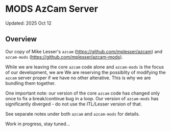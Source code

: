 # MODS AzCam Server

Updated: 2025 Oct 12

## Overview

Our copy of Mike Lesser's `azcam` (https://github.com/mplesser/azcam) and `azcam-mods` (https://github.com/mplesser/azcam-mods).

While we are leaving the core `azcam` code alone and `azcam-mods` is the focus of our development, we are   We are reserving the possiblity 
of modifying the `azcam` server proper if we have no other alterative.  This is why we are bundling them together.

One important note: our version of the core `azcam` code has changed only once to fix a break/continue bug in a loop.  Our version
of `azcam-mods` has significantly diverged - do not use the ITL/Lesser version of that.

See separate notes under both `azcam` and `azcam-mods` for details.

Work in progress, stay tuned...
